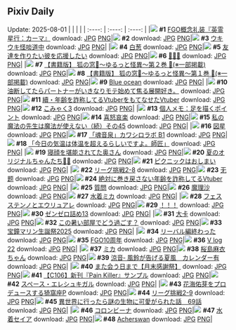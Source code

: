 ## Pixiv Daily
Update: 2025-08-01
|      |      |      |
| :----: | :----: | :----: |
|![](https://pixiv.microyu.workers.dev/c/240x480/img-master/img/2025/07/30/13/44/49/133281260_p0_master1200.jpg) **#1** [FGO概念礼装『英霊星行：カーマ』](https://www.pixiv.net/artworks/133281260) download: [JPG](https://pixiv.microyu.workers.dev/img-original/img/2025/07/30/13/44/49/133281260_p0.jpg) [PNG](https://pixiv.microyu.workers.dev/img-original/img/2025/07/30/13/44/49/133281260_p0.png)|![](https://s.pximg.net/common/images/limit_unviewable_s.png) **#2** [](https://www.pixiv.net/artworks/133286281) download: [JPG](https://s.pximg.net/common/images/limit_unviewable_s.png) [PNG](https://s.pximg.net/common/images/limit_unviewable_s.png)|![](https://pixiv.microyu.workers.dev/c/240x480/img-master/img/2025/07/30/00/00/16/133265318_p0_master1200.jpg) **#3** [ウキウキ怪啖道中](https://www.pixiv.net/artworks/133265318) download: [JPG](https://pixiv.microyu.workers.dev/img-original/img/2025/07/30/00/00/16/133265318_p0.jpg) [PNG](https://pixiv.microyu.workers.dev/img-original/img/2025/07/30/00/00/16/133265318_p0.png)|
|![](https://pixiv.microyu.workers.dev/c/240x480/img-master/img/2025/07/30/00/42/14/133267374_p0_master1200.jpg) **#4** [白葱](https://www.pixiv.net/artworks/133267374) download: [JPG](https://pixiv.microyu.workers.dev/img-original/img/2025/07/30/00/42/14/133267374_p0.jpg) [PNG](https://pixiv.microyu.workers.dev/img-original/img/2025/07/30/00/42/14/133267374_p0.png)|![](https://pixiv.microyu.workers.dev/c/240x480/img-master/img/2025/07/30/17/00/46/133285310_p0_master1200.jpg) **#5** [友達を作りたい彼を応援したい](https://www.pixiv.net/artworks/133285310) download: [JPG](https://pixiv.microyu.workers.dev/img-original/img/2025/07/30/17/00/46/133285310_p0.jpg) [PNG](https://pixiv.microyu.workers.dev/img-original/img/2025/07/30/17/00/46/133285310_p0.png)|![](https://pixiv.microyu.workers.dev/c/240x480/img-master/img/2025/07/31/00/06/57/133301699_p0_master1200.jpg) **#6** [🍓🍓🍓](https://www.pixiv.net/artworks/133301699) download: [JPG](https://pixiv.microyu.workers.dev/img-original/img/2025/07/31/00/06/57/133301699_p0.jpg) [PNG](https://pixiv.microyu.workers.dev/img-original/img/2025/07/31/00/06/57/133301699_p0.png)|
|![](https://pixiv.microyu.workers.dev/c/240x480/img-master/img/2025/07/30/22/01/18/133296003_p0_master1200.jpg) **#7** [【書籍版】 狐の窓🦊～ゆるっと怪異～第２巻 🫶(※一部掲載)](https://www.pixiv.net/artworks/133296003) download: [JPG](https://pixiv.microyu.workers.dev/img-original/img/2025/07/30/22/01/18/133296003_p0.jpg) [PNG](https://pixiv.microyu.workers.dev/img-original/img/2025/07/30/22/01/18/133296003_p0.png)|![](https://pixiv.microyu.workers.dev/c/240x480/img-master/img/2025/07/30/21/54/04/133295572_p0_master1200.jpg) **#8** [【書籍版】 狐の窓🦊～ゆるっと怪異～第１巻 🫶(※一部掲載)](https://www.pixiv.net/artworks/133295572) download: [JPG](https://pixiv.microyu.workers.dev/img-original/img/2025/07/30/21/54/04/133295572_p0.jpg) [PNG](https://pixiv.microyu.workers.dev/img-original/img/2025/07/30/21/54/04/133295572_p0.png)|![](https://pixiv.microyu.workers.dev/c/240x480/img-master/img/2025/07/30/16/28/01/133284482_p0_master1200.jpg) **#9** [Blue ocean](https://www.pixiv.net/artworks/133284482) download: [JPG](https://pixiv.microyu.workers.dev/img-original/img/2025/07/30/16/28/01/133284482_p0.jpg) [PNG](https://pixiv.microyu.workers.dev/img-original/img/2025/07/30/16/28/01/133284482_p0.png)|
|![](https://pixiv.microyu.workers.dev/c/240x480/img-master/img/2025/07/30/18/29/43/133287885_p0_master1200.jpg) **#10** [油断してたらパートナーがいきなりモテ始めて焦る展開好き。](https://www.pixiv.net/artworks/133287885) download: [JPG](https://pixiv.microyu.workers.dev/img-original/img/2025/07/30/18/29/43/133287885_p0.jpg) [PNG](https://pixiv.microyu.workers.dev/img-original/img/2025/07/30/18/29/43/133287885_p0.png)|![](https://pixiv.microyu.workers.dev/c/240x480/img-master/img/2025/07/30/21/24/59/133294418_p0_master1200.jpg) **#11** [續・年齢を詐称してるVtuberをもてなせたVtuber](https://www.pixiv.net/artworks/133294418) download: [JPG](https://pixiv.microyu.workers.dev/img-original/img/2025/07/30/21/24/59/133294418_p0.jpg) [PNG](https://pixiv.microyu.workers.dev/img-original/img/2025/07/30/21/24/59/133294418_p0.png)|![](https://pixiv.microyu.workers.dev/c/240x480/img-master/img/2025/07/31/12/06/07/133314913_p0_master1200.jpg) **#12** [こみゃく3](https://www.pixiv.net/artworks/133314913) download: [JPG](https://pixiv.microyu.workers.dev/img-original/img/2025/07/31/12/06/07/133314913_p0.jpg) [PNG](https://pixiv.microyu.workers.dev/img-original/img/2025/07/31/12/06/07/133314913_p0.png)|
|![](https://pixiv.microyu.workers.dev/c/240x480/img-master/img/2025/07/31/06/00/06/133308711_p0_master1200.jpg) **#13** [個人メモ：足を描くポイント](https://www.pixiv.net/artworks/133308711) download: [JPG](https://pixiv.microyu.workers.dev/img-original/img/2025/07/31/06/00/06/133308711_p0.jpg) [PNG](https://pixiv.microyu.workers.dev/img-original/img/2025/07/31/06/00/06/133308711_p0.png)|![](https://pixiv.microyu.workers.dev/c/240x480/img-master/img/2025/07/30/00/00/10/133265271_p0_master1200.jpg) **#14** [喜怒哀楽](https://www.pixiv.net/artworks/133265271) download: [JPG](https://pixiv.microyu.workers.dev/img-original/img/2025/07/30/00/00/10/133265271_p0.jpg) [PNG](https://pixiv.microyu.workers.dev/img-original/img/2025/07/30/00/00/10/133265271_p0.png)|![](https://pixiv.microyu.workers.dev/c/240x480/img-master/img/2025/07/31/00/01/00/133301295_p0_master1200.jpg) **#15** [私の魔法の先生は魔法が使えない（続）その45](https://www.pixiv.net/artworks/133301295) download: [JPG](https://pixiv.microyu.workers.dev/img-original/img/2025/07/31/00/01/00/133301295_p0.jpg) [PNG](https://pixiv.microyu.workers.dev/img-original/img/2025/07/31/00/01/00/133301295_p0.png)|
|![](https://pixiv.microyu.workers.dev/c/240x480/img-master/img/2025/07/30/08/31/21/133275687_p0_master1200.jpg) **#16** [図星](https://www.pixiv.net/artworks/133275687) download: [JPG](https://pixiv.microyu.workers.dev/img-original/img/2025/07/30/08/31/21/133275687_p0.jpg) [PNG](https://pixiv.microyu.workers.dev/img-original/img/2025/07/30/08/31/21/133275687_p0.png)|![](https://pixiv.microyu.workers.dev/c/240x480/img-master/img/2025/07/31/12/00/12/133314698_p0_master1200.jpg) **#17** [「魂音泉」カワシロラボ B1](https://www.pixiv.net/artworks/133314698) download: [JPG](https://pixiv.microyu.workers.dev/img-original/img/2025/07/31/12/00/12/133314698_p0.jpg) [PNG](https://pixiv.microyu.workers.dev/img-original/img/2025/07/31/12/00/12/133314698_p0.png)|![](https://pixiv.microyu.workers.dev/c/240x480/img-master/img/2025/07/31/00/00/12/133301079_p0_master1200.jpg) **#18** [「今日の気温は体温を超えるらしいですよ。師匠」](https://www.pixiv.net/artworks/133301079) download: [JPG](https://pixiv.microyu.workers.dev/img-original/img/2025/07/31/00/00/12/133301079_p0.jpg) [PNG](https://pixiv.microyu.workers.dev/img-original/img/2025/07/31/00/00/12/133301079_p0.png)|
|![](https://pixiv.microyu.workers.dev/c/240x480/img-master/img/2025/07/30/00/00/49/133265499_p0_master1200.jpg) **#19** [寝顔を堪能されてた奥さん](https://www.pixiv.net/artworks/133265499) download: [JPG](https://pixiv.microyu.workers.dev/img-original/img/2025/07/30/00/00/49/133265499_p0.jpg) [PNG](https://pixiv.microyu.workers.dev/img-original/img/2025/07/30/00/00/49/133265499_p0.png)|![](https://pixiv.microyu.workers.dev/c/240x480/img-master/img/2025/07/30/00/00/21/133265362_p0_master1200.jpg) **#20** [夏のオリジナルちゃんたち🐤🛟](https://www.pixiv.net/artworks/133265362) download: [JPG](https://pixiv.microyu.workers.dev/img-original/img/2025/07/30/00/00/21/133265362_p0.jpg) [PNG](https://pixiv.microyu.workers.dev/img-original/img/2025/07/30/00/00/21/133265362_p0.png)|![](https://pixiv.microyu.workers.dev/c/240x480/img-master/img/2025/07/30/11/52/24/133278880_p0_master1200.jpg) **#21** [ピクニックはおしまい](https://www.pixiv.net/artworks/133278880) download: [JPG](https://pixiv.microyu.workers.dev/img-original/img/2025/07/30/11/52/24/133278880_p0.jpg) [PNG](https://pixiv.microyu.workers.dev/img-original/img/2025/07/30/11/52/24/133278880_p0.png)|
|![](https://pixiv.microyu.workers.dev/c/240x480/img-master/img/2025/07/30/19/41/53/133290277_p0_master1200.jpg) **#22** [リーグ挑戦2-8](https://www.pixiv.net/artworks/133290277) download: [JPG](https://pixiv.microyu.workers.dev/img-original/img/2025/07/30/19/41/53/133290277_p0.jpg) [PNG](https://pixiv.microyu.workers.dev/img-original/img/2025/07/30/19/41/53/133290277_p0.png)|![](https://pixiv.microyu.workers.dev/c/240x480/img-master/img/2025/07/30/02/19/12/133270021_p0_master1200.jpg) **#23** [无题](https://www.pixiv.net/artworks/133270021) download: [JPG](https://pixiv.microyu.workers.dev/img-original/img/2025/07/30/02/19/12/133270021_p0.jpg) [PNG](https://pixiv.microyu.workers.dev/img-original/img/2025/07/30/02/19/12/133270021_p0.png)|![](https://pixiv.microyu.workers.dev/c/240x480/img-master/img/2025/07/31/21/19/06/133330199_p0_master1200.jpg) **#24** [絶対に巻き戻さない年齢を詐称してるVtuber](https://www.pixiv.net/artworks/133330199) download: [JPG](https://pixiv.microyu.workers.dev/img-original/img/2025/07/31/21/19/06/133330199_p0.jpg) [PNG](https://pixiv.microyu.workers.dev/img-original/img/2025/07/31/21/19/06/133330199_p0.png)|
|![](https://pixiv.microyu.workers.dev/c/240x480/img-master/img/2025/07/30/12/22/45/133279645_p0_master1200.jpg) **#25** [質問](https://www.pixiv.net/artworks/133279645) download: [JPG](https://pixiv.microyu.workers.dev/img-original/img/2025/07/30/12/22/45/133279645_p0.jpg) [PNG](https://pixiv.microyu.workers.dev/img-original/img/2025/07/30/12/22/45/133279645_p0.png)|![](https://pixiv.microyu.workers.dev/c/240x480/img-master/img/2025/07/30/20/54/43/133293015_p0_master1200.jpg) **#26** [魔理沙](https://www.pixiv.net/artworks/133293015) download: [JPG](https://pixiv.microyu.workers.dev/img-original/img/2025/07/30/20/54/43/133293015_p0.jpg) [PNG](https://pixiv.microyu.workers.dev/img-original/img/2025/07/30/20/54/43/133293015_p0.png)|![](https://pixiv.microyu.workers.dev/c/240x480/img-master/img/2025/07/30/00/23/45/133266651_p0_master1200.jpg) **#27** [水着ミカ](https://www.pixiv.net/artworks/133266651) download: [JPG](https://pixiv.microyu.workers.dev/img-original/img/2025/07/30/00/23/45/133266651_p0.jpg) [PNG](https://pixiv.microyu.workers.dev/img-original/img/2025/07/30/00/23/45/133266651_p0.png)|
|![](https://pixiv.microyu.workers.dev/c/240x480/img-master/img/2025/07/30/15/04/15/133282839_p0_master1200.jpg) **#28** [フェス ステンノとエウリュアレ](https://www.pixiv.net/artworks/133282839) download: [JPG](https://pixiv.microyu.workers.dev/img-original/img/2025/07/30/15/04/15/133282839_p0.jpg) [PNG](https://pixiv.microyu.workers.dev/img-original/img/2025/07/30/15/04/15/133282839_p0.png)|![](https://pixiv.microyu.workers.dev/c/240x480/img-master/img/2025/07/30/00/00/19/133265341_p0_master1200.jpg) **#29** [！！！](https://www.pixiv.net/artworks/133265341) download: [JPG](https://pixiv.microyu.workers.dev/img-original/img/2025/07/30/00/00/19/133265341_p0.jpg) [PNG](https://pixiv.microyu.workers.dev/img-original/img/2025/07/30/00/00/19/133265341_p0.png)|![](https://pixiv.microyu.workers.dev/c/240x480/img-master/img/2025/07/30/16/47/28/133284922_p0_master1200.jpg) **#30** [ゼンゼロ詰め13](https://www.pixiv.net/artworks/133284922) download: [JPG](https://pixiv.microyu.workers.dev/img-original/img/2025/07/30/16/47/28/133284922_p0.jpg) [PNG](https://pixiv.microyu.workers.dev/img-original/img/2025/07/30/16/47/28/133284922_p0.png)|
|![](https://pixiv.microyu.workers.dev/c/240x480/img-master/img/2025/07/30/21/17/53/133294134_p0_master1200.jpg) **#31** [大卡](https://www.pixiv.net/artworks/133294134) download: [JPG](https://pixiv.microyu.workers.dev/img-original/img/2025/07/30/21/17/53/133294134_p0.jpg) [PNG](https://pixiv.microyu.workers.dev/img-original/img/2025/07/30/21/17/53/133294134_p0.png)|![](https://pixiv.microyu.workers.dev/c/240x480/img-master/img/2025/07/31/00/05/35/133301209_p0_master1200.jpg) **#32** [この暑い部屋でどう過ごす？](https://www.pixiv.net/artworks/133301209) download: [JPG](https://pixiv.microyu.workers.dev/img-original/img/2025/07/31/00/05/35/133301209_p0.jpg) [PNG](https://pixiv.microyu.workers.dev/img-original/img/2025/07/31/00/05/35/133301209_p0.png)|![](https://pixiv.microyu.workers.dev/c/240x480/img-master/img/2025/07/30/00/04/55/133265862_p0_master1200.jpg) **#33** [宝鐘マリン生誕祭2025](https://www.pixiv.net/artworks/133265862) download: [JPG](https://pixiv.microyu.workers.dev/img-original/img/2025/07/30/00/04/55/133265862_p0.jpg) [PNG](https://pixiv.microyu.workers.dev/img-original/img/2025/07/30/00/04/55/133265862_p0.png)|
|![](https://pixiv.microyu.workers.dev/c/240x480/img-master/img/2025/07/31/07/04/42/133309820_p0_master1200.jpg) **#34** [リーバル編終わった](https://www.pixiv.net/artworks/133309820) download: [JPG](https://pixiv.microyu.workers.dev/img-original/img/2025/07/31/07/04/42/133309820_p0.jpg) [PNG](https://pixiv.microyu.workers.dev/img-original/img/2025/07/31/07/04/42/133309820_p0.png)|![](https://pixiv.microyu.workers.dev/c/240x480/img-master/img/2025/07/30/00/36/15/133267176_p0_master1200.jpg) **#35** [FGO10周年](https://www.pixiv.net/artworks/133267176) download: [JPG](https://pixiv.microyu.workers.dev/img-original/img/2025/07/30/00/36/15/133267176_p0.jpg) [PNG](https://pixiv.microyu.workers.dev/img-original/img/2025/07/30/00/36/15/133267176_p0.png)|![](https://pixiv.microyu.workers.dev/c/240x480/img-master/img/2025/07/30/19/49/09/133290525_p0_master1200.jpg) **#36** [V log 22](https://www.pixiv.net/artworks/133290525) download: [JPG](https://pixiv.microyu.workers.dev/img-original/img/2025/07/30/19/49/09/133290525_p0.jpg) [PNG](https://pixiv.microyu.workers.dev/img-original/img/2025/07/30/19/49/09/133290525_p0.png)|
|![](https://pixiv.microyu.workers.dev/c/240x480/img-master/img/2025/07/30/00/00/08/133265252_p0_master1200.jpg) **#37** [ミカ](https://www.pixiv.net/artworks/133265252) download: [JPG](https://pixiv.microyu.workers.dev/img-original/img/2025/07/30/00/00/08/133265252_p0.jpg) [PNG](https://pixiv.microyu.workers.dev/img-original/img/2025/07/30/00/00/08/133265252_p0.png)|![](https://pixiv.microyu.workers.dev/c/240x480/img-master/img/2025/07/31/00/02/13/133301437_p0_master1200.jpg) **#38** [桜島麻衣ちゃん](https://www.pixiv.net/artworks/133301437) download: [JPG](https://pixiv.microyu.workers.dev/img-original/img/2025/07/31/00/02/13/133301437_p0.jpg) [PNG](https://pixiv.microyu.workers.dev/img-original/img/2025/07/31/00/02/13/133301437_p0.png)|![](https://pixiv.microyu.workers.dev/c/240x480/img-master/img/2025/07/30/19/00/25/133288911_p0_master1200.jpg) **#39** [涼音‑ 風鈴が告げる夏風　カレンダー有](https://www.pixiv.net/artworks/133288911) download: [JPG](https://pixiv.microyu.workers.dev/img-original/img/2025/07/30/19/00/25/133288911_p0.jpg) [PNG](https://pixiv.microyu.workers.dev/img-original/img/2025/07/30/19/00/25/133288911_p0.png)|
|![](https://pixiv.microyu.workers.dev/c/240x480/img-master/img/2025/07/31/20/21/15/133327660_p0_master1200.jpg) **#40** [また会う日まで【月末感謝祭】](https://www.pixiv.net/artworks/133327660) download: [JPG](https://pixiv.microyu.workers.dev/img-original/img/2025/07/31/20/21/15/133327660_p0.jpg) [PNG](https://pixiv.microyu.workers.dev/img-original/img/2025/07/31/20/21/15/133327660_p0.png)|![](https://pixiv.microyu.workers.dev/c/240x480/img-master/img/2025/07/30/20/09/13/133291422_p0_master1200.jpg) **#41** [【C106】新刊『Pain Killer』サンプル](https://www.pixiv.net/artworks/133291422) download: [JPG](https://pixiv.microyu.workers.dev/img-original/img/2025/07/30/20/09/13/133291422_p0.jpg) [PNG](https://pixiv.microyu.workers.dev/img-original/img/2025/07/30/20/09/13/133291422_p0.png)|![](https://pixiv.microyu.workers.dev/c/240x480/img-master/img/2025/07/30/15/17/08/133283115_p0_master1200.jpg) **#42** [スペース・エレシュキガル](https://www.pixiv.net/artworks/133283115) download: [JPG](https://pixiv.microyu.workers.dev/img-original/img/2025/07/30/15/17/08/133283115_p0.jpg) [PNG](https://pixiv.microyu.workers.dev/img-original/img/2025/07/30/15/17/08/133283115_p0.png)|
|![](https://pixiv.microyu.workers.dev/c/240x480/img-master/img/2025/07/30/20/22/01/133291820_p0_master1200.jpg) **#43** [花海佑芽をプロデュースする猗窩座P](https://www.pixiv.net/artworks/133291820) download: [JPG](https://pixiv.microyu.workers.dev/img-original/img/2025/07/30/20/22/01/133291820_p0.jpg) [PNG](https://pixiv.microyu.workers.dev/img-original/img/2025/07/30/20/22/01/133291820_p0.png)|![](https://pixiv.microyu.workers.dev/c/240x480/img-master/img/2025/07/31/19/07/28/133324960_p0_master1200.jpg) **#44** [リーグ挑戦2-9](https://www.pixiv.net/artworks/133324960) download: [JPG](https://pixiv.microyu.workers.dev/img-original/img/2025/07/31/19/07/28/133324960_p0.jpg) [PNG](https://pixiv.microyu.workers.dev/img-original/img/2025/07/31/19/07/28/133324960_p0.png)|![](https://pixiv.microyu.workers.dev/c/240x480/img-master/img/2025/07/31/00/00/45/133301250_p0_master1200.jpg) **#45** [異世界に行ったら謎の生物に可愛がられた話　69話](https://www.pixiv.net/artworks/133301250) download: [JPG](https://pixiv.microyu.workers.dev/img-original/img/2025/07/31/00/00/45/133301250_p0.jpg) [PNG](https://pixiv.microyu.workers.dev/img-original/img/2025/07/31/00/00/45/133301250_p0.png)|
|![](https://pixiv.microyu.workers.dev/c/240x480/img-master/img/2025/07/30/21/36/38/133294908_p0_master1200.jpg) **#46** [コロンビーナ](https://www.pixiv.net/artworks/133294908) download: [JPG](https://pixiv.microyu.workers.dev/img-original/img/2025/07/30/21/36/38/133294908_p0.jpg) [PNG](https://pixiv.microyu.workers.dev/img-original/img/2025/07/30/21/36/38/133294908_p0.png)|![](https://pixiv.microyu.workers.dev/c/240x480/img-master/img/2025/07/30/00/14/12/133266260_p0_master1200.jpg) **#47** [水着セイア](https://www.pixiv.net/artworks/133266260) download: [JPG](https://pixiv.microyu.workers.dev/img-original/img/2025/07/30/00/14/12/133266260_p0.jpg) [PNG](https://pixiv.microyu.workers.dev/img-original/img/2025/07/30/00/14/12/133266260_p0.png)|![](https://pixiv.microyu.workers.dev/c/240x480/img-master/img/2025/07/30/00/00/12/133265292_p0_master1200.jpg) **#48** [Acherswan](https://www.pixiv.net/artworks/133265292) download: [JPG](https://pixiv.microyu.workers.dev/img-original/img/2025/07/30/00/00/12/133265292_p0.jpg) [PNG](https://pixiv.microyu.workers.dev/img-original/img/2025/07/30/00/00/12/133265292_p0.png)|
